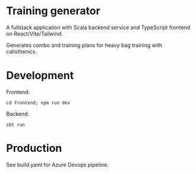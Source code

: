 # Training generator

A fullstack application with Scala backend service 
and TypeScript frontend on React/Vite/Tailwind.

Generates combo and training plans for heavy bag training with
calisthenics. 

# Development

Frontend:

`cd frontend; npm run dev`

Backend:

`sbt run`

# Production

See build.yaml for Azure Devops pipeline.

